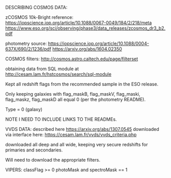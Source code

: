

DESCRIBING COSMOS DATA:

zCOSMOS 10k-Bright reference:
https://iopscience.iop.org/article/10.1088/0067-0049/184/2/218/meta
https://www.eso.org/sci/observing/phase3/data_releases/zcosmos_dr3_b2.pdf

photometry source:
https://iopscience.iop.org/article/10.1088/0004-637X/690/2/1236/pdf
https://arxiv.org/abs/1604.02350

COSMOS filters:
http://cosmos.astro.caltech.edu/page/filterset

obtaining data from SQL module at http://cesam.lam.fr/hstcosmos/search/sql-module


Kept all redshift flags from the recommended sample in the ESO release.

Only keeping galaxies with flag_maskB, flag_maskV, flag_maski, flag_maskz, flag_maskD all equal 0 (per the photometry README).

Type = 0 (galaxy)

NOTE I NEED TO INCLUDE LINKS TO THE READMEs.



VVDS DATA:
described here https://arxiv.org/abs/1307.0545
downloaded via interface here: https://cesam.lam.fr/vvds/vvds_criteria.php

downloaded all deep and all wide, keeping very secure redshifts for primaries and secondaries.

Will need to download the appropriate filters.


VIPERS:
classFlag >= 0
photoMask and spectroMask == 1
